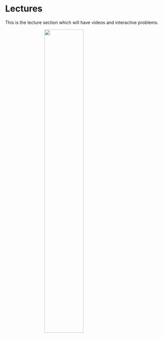 # Lectures

This is the lecture section which will have videos and interactive problems.

<img style="display: block; margin-left: auto; margin-right: auto; width: 50%;" src="/assets/images/under-construction.png" />
